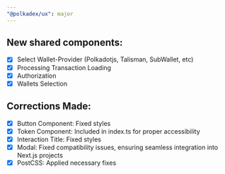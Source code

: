 ```yaml
---
"@polkadex/ux": major
---
```


## New shared components:

- [x] Select Wallet-Provider (Polkadotjs, Talisman, SubWallet, etc)
- [x] Processing Transaction Loading
- [x] Authorization
- [x] Wallets Selection

## Corrections Made:

- [x] Button Component: Fixed styles
- [x] Token Component: Included in index.ts for proper accessibility
- [x] Interaction Title: Fixed styles
- [x] Modal: Fixed compatibility issues, ensuring seamless integration into Next.js projects
- [x] PostCSS: Applied necessary fixes
